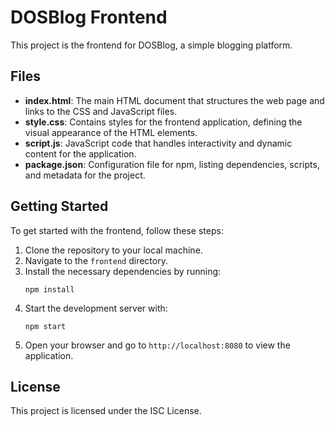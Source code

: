 # DOSBlog Frontend

This project is the frontend for DOSBlog, a simple blogging platform. 

## Files

- **index.html**: The main HTML document that structures the web page and links to the CSS and JavaScript files.
- **style.css**: Contains styles for the frontend application, defining the visual appearance of the HTML elements.
- **script.js**: JavaScript code that handles interactivity and dynamic content for the application.
- **package.json**: Configuration file for npm, listing dependencies, scripts, and metadata for the project.

## Getting Started

To get started with the frontend, follow these steps:

1. Clone the repository to your local machine.
2. Navigate to the `frontend` directory.
3. Install the necessary dependencies by running:
   ```
   npm install
   ```
4. Start the development server with:
   ```
   npm start
   ```
5. Open your browser and go to `http://localhost:8080` to view the application.

## License

This project is licensed under the ISC License.